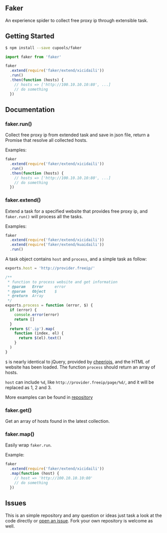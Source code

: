 ## Faker

An experience spider to collect free proxy ip through extensible task.

## Getting Started

```bash
$ npm install --save cupools/faker
```

```js
import faker from 'faker'

faker
  .extend(require('faker/extend/xicidaili'))
  .run()
  .then(function (hosts) {
    // hosts => ['http://100.10.10.10:80', ...]
    // do something
  })

```

## Documentation

### faker.run()
Collect free proxy ip from extended task and save in json file, return a Promise that resolve all collected hosts.

Examples:

```js
faker
  .extend(require('faker/extend/xicidaili'))
  .run()
  .then(function (hosts) {
    // hosts => ['http://100.10.10.10:80', ...]
    // do something
  })
```

### faker.extend()
Extend a task for a specified website that provides free proxy ip, and `faker.run()` will process all the tasks.

Examples:

```js
faker
  .extend(require('faker/extend/xicidaili'))
  .extend(require('faker/extend/kuaidaili'))
  .run()
```

A task object contains `host` and `process`, and a simple task as follow:

```js
exports.host = 'http://provider.freeip/'

/**
 * function to process website and get information
 * @param   Error     error
 * @param   Object    $
 * @return  Array
 */
exports.process = function (error, $) {
  if (error) {
    console.error(error)
    return []
  }
  return $('.ip').map(
    function (index, el) {
      return $(el).text()
    }
  )
}
```

`$` is nearly identical to jQuery, provided by [cheeriojs](https://github.com/cheeriojs/cheerio), and the HTML of website has been loaded. The function `process` should return an array of hosts.

`host` can include `%d`, like `http://provider.freeip/page/%d/`, and it will be replaced as 1, 2 and 3.

More examples can be found in [repository](https://github.com/cupools/faker/tree/master/src/extend)

### faker.get()
Get an array of hosts found in the latest collection.

### faker.map()
Easily wrap `faker.run`.

Example:

```js
faker
  .extend(require('faker/extend/xicidaili'))
  .map(function (host) {
    // host => 'http://100.10.10.10:80'
    // do something
  })
```

## Issues
This is an simple repository and any question or ideas just task a look at the code directly or [open an issue](https://github.com/cupools/faker/issues). Fork your own repository is welcome as well.
